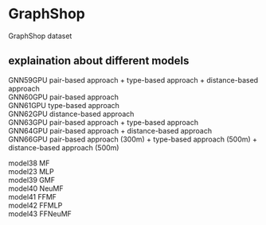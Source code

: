 # GraphShop
GraphShop dataset

## explaination about different models 
GNN59GPU pair-based approach + type-based approach + distance-based approach  
GNN60GPU pair-based approach  
GNN61GPU type-based approach  
GNN62GPU distance-based approach  
GNN63GPU pair-based approach + type-based approach  
GNN64GPU pair-based approach + distance-based approach  
GNN66GPU pair-based approach (300m) + type-based approach (500m) + distance-based approach (500m)  

model38 MF  
model23 MLP  
model39 GMF  
model40 NeuMF  
model41 FFMF  
model42 FFMLP  
model43 FFNeuMF 

